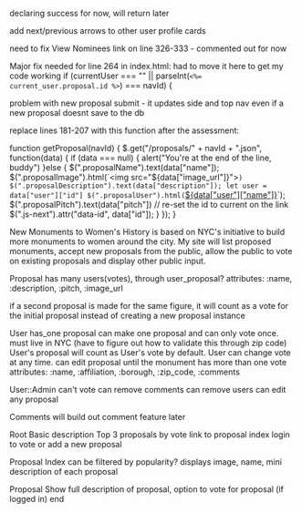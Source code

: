 declaring success for now, will return later

add next/previous arrows to other user profile cards

need to fix View Nominees link on line 326-333 - commented out for now

Major fix needed for line 264 in index.html:
had to move it here to get my code working
 if (currentUser === "" || parseInt(`<%= current_user.proposal.id %>`) === navId) {

problem with new proposal submit - it updates side and top nav even if a new proposal doesnt save to the db

replace lines 181-207 with this function after the assessment:

function getProposal(navId) {
  $.get("/proposals/" + navId + ".json", function(data) {
    if (data === null) {
      alert("You're at the end of the line, buddy")
    }else {
      $(".proposalName").text(data["name"]);
      $(".proposalImage").html(`<img src="${data["image_url"]}">`)
      $(".proposalDescription").text(data["description"]);
      let user = data["user"]["id"]
      $(".proposalUser").html(`<a href="/users/${data['user']['id']}">${data["user"]["name"]}</a>`);
      $(".proposalPitch").text(data["pitch"])
      // re-set the id to current on the link
      $(".js-next").attr("data-id", data["id"]);
    }
  });
}






New Monuments to Women's History is based on NYC's initiative to build more monuments to women around the city.  My site will list proposed monuments, accept new proposals from the public, allow the public to vote on existing proposals and display other public input.

Proposal
  has many users(votes), through user_proposal?
  attributes: :name, :description, :pitch, :image_url

  if a second proposal is made for the same figure, it will count as a vote for the initial proposal instead of creating a new proposal instance

User
  has_one proposal
  can make one proposal and can only vote once.
  must live in NYC (have to figure out how to validate this through zip code)  
  User's proposal will count as User's vote by default.
  User can change vote at any time.
  can edit proposal until the monument has more than one vote
  attributes: :name, :affiliation, :borough, :zip_code, :comments

User::Admin
  can't vote
  can remove comments
  can remove users
  can edit any proposal

Comments
will build out comment feature later

Root
  Basic description
  Top 3 proposals by vote
  link to proposal index
  login to vote or add a new proposal

Proposal Index
  can be filtered by popularity?
  displays image, name, mini description of each proposal

Proposal Show
  full description of proposal, option to vote for proposal (if logged in)
end
